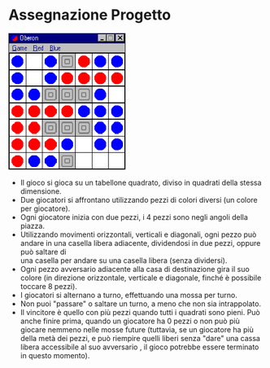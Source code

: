 # Assegnazione Progetto


![Ataxx](./img/oberon.gif)

- Il gioco si gioca su un tabellone quadrato, diviso in quadrati della stessa dimensione.
- Due giocatori si affrontano utilizzando pezzi di colori diversi (un colore per giocatore).
- Ogni giocatore inizia con due pezzi, i 4 pezzi sono negli angoli della piazza.
- Utilizzando movimenti orizzontali, verticali e diagonali, ogni pezzo può andare in una casella libera adiacente, dividendosi in due pezzi, oppure può saltare di   
  una casella per andare su una casella libera (senza dividersi).
- Ogni pezzo avversario adiacente alla casa di destinazione gira il suo colore (in direzione orizzontale, verticale e diagonale, finché è possibile toccare 8 pezzi).
- I giocatori si alternano a turno, effettuando una mossa per turno.
- Non puoi "passare" o saltare un turno, a meno che non sia intrappolato.
- Il vincitore è quello con più pezzi quando tutti i quadrati sono pieni. Può anche finire prima, quando un giocatore ha 0 pezzi o non può più giocare nemmeno nelle 
  mosse future (tuttavia, se un giocatore ha più della metà dei pezzi, e può riempire quelli liberi senza "dare" una cassa libera accessibile al suo avversario , il 
  gioco potrebbe essere terminato in questo momento).
